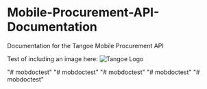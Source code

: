 # Mobile-Procurement-API-Documentation
Documentation for the Tangoe Mobile Procurement API

Test of including an image here:
![Tangoe Logo](./images/tangoe-logo_125.png)

"# mobdoctest" 
"# mobdoctest" 
"# mobdoctest" 
"# mobdoctest" 
"# mobdoctest" 
